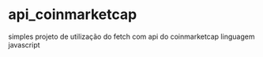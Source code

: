 # api_coinmarketcap
simples projeto de utilização do fetch
com api do coinmarketcap linguagem javascript 
